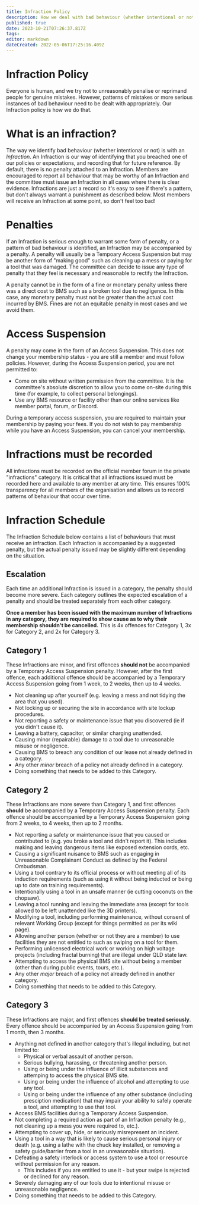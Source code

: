 ```yaml
---
title: Infraction Policy
description: How we deal with bad behaviour (whether intentional or not) and issue Infractions/penalties.
published: true
date: 2023-10-21T07:26:37.817Z
tags: 
editor: markdown
dateCreated: 2022-05-06T17:25:16.409Z
---
```


# Infraction Policy
Everyone is human, and we try not to unreasonably penalise or reprimand people for genuine mistakes. However, patterns of mistakes or more serious instances of bad behaviour need to be dealt with appropriately. Our Infraction policy is how we do that.

# What is an infraction?
The way we identify bad behaviour (whether intentional or not) is with an *Infraction*. An Infraction is our way of identifying that you breached one of our policies or expectations, and recording that for future reference. By default, there is no penalty attached to an Infraction. Members are encouraged to report all behaviour that may be worthy of an Infraction and the committee must issue an Infraction in all cases where there is clear evidence. Infractions are just a record so it's easy to see if there's a pattern, but don't always warrant a punishment as described below. Most members will receive an Infraction at some point, so don't feel too bad!

# Penalties
If an Infraction is serious enough to warrant some form of penalty, or a pattern of bad behaviour is identified, an Infraction may be accompanied by a penalty. A penalty will usually be a Tempoary Access Suspension but may be another form of "making good" such as cleaning up a mess or paying for a tool that was damaged. The committee can decide to issue any type of penalty that they feel is necessary and reasonable to rectify the Infraction.

A penalty cannot be in the form of a fine or monetary penalty unless there was a direct cost to BMS such as a broken tool due to negligence. In this case, any monetary penalty must not be greater than the actual cost incurred by BMS. Fines are not an equitable penalty in most cases and we avoid them.

# Access Suspension
A penalty may come in the form of an Access Suspension. This does not change your membership status - you are still a member and must follow policies. However, during the Access Suspension period, you are not permitted to:
* Come on site without written permission from the committee. It is the committee's absolute discretion to allow you to come on-site during this time (for example, to collect personal belongings).
* Use any BMS resource or facility other than our online services like member portal, forum, or Discord.

During a temporary access suspension, you are required to maintain your membership by paying your fees. If you do not wish to pay membership while you have an Access Suspension, you can cancel your membership.

# Infractions must be recorded
All infractions must be recorded on the official member forum in the private "infractions" category. It is critical that all infractions issued must be recorded here and available to any member at any time. This ensures 100% transparency for all members of the organisation and allows us to record patterns of behaviour that occur over time.

# Infraction Schedule
The Infraction Schedule below contains a list of behaviours that must receive an infraction. Each Infraction is accompanied by a suggested penalty, but the actual penalty issued may be slightly different depending on the situation.

## Escalation
Each time an additional Infraction is issued in a category, the penalty should become more severe. Each category outlines the expected escalation of a penalty and should be treated separately from each other category.

**Once a member has been issued with the maximum number of Infractions in any category, they are required to show cause as to why their membership shouldn't be cancelled.** This is 4x offences for Category 1, 3x for Category 2, and 2x for Category 3.

## Category 1
These Infractions are minor, and first offences **should not** be accompanied by a Temporary Access Suspension penalty. However, after the first offence, each additional offence should be accompanied by a Temporary Access Suspension going from 1 week, to 2 weeks, then up to 4 weeks.

* Not cleaning up after yourself (e.g. leaving a mess and not tidying the area that you used).
* Not locking up or securing the site in accordance with site lockup procedures.
* Not reporting a safety or maintenance issue that you discovered (ie if you didn't cause it).
* Leaving a battery, capacitor, or similar charging unattended.
* Causing minor (repairable) damage to a tool due to unreasonable misuse or negligence.
* Causing BMS to breach any condition of our lease not already defined in a category.
* Any other *minor* breach of a policy not already defined in a category.
* Doing something that needs to be added to this Category.

## Category 2
These Infractions are more severe than Category 1, and first offences **should** be accompanied by a Temporary Access Suspension penalty. Each offence should be accompanied by a Temporary Access Suspension going from 2 weeks, to 4 weeks, then up to 2 months.

* Not reporting a safety or maintenance issue that you caused or contributed to (e.g. you broke a tool and didn't report it). This includes making and leaving dangerous items like exposed extension cords, etc.
* Causing a significant nuisance to BMS such as engaging in Unreasonable Complainant Conduct as defined by the Federal Ombudsman.
* Using a tool contrary to its official process or without meeting all of its induction requirements (such as using it without being inducted or being up to date on training requirements).
* Intentionally using a tool in an unsafe manner (ie cutting coconuts on the chopsaw).
* Leaving a tool running and leaving the immediate area (except for tools allowed to be left unattended like the 3D printers).
* Modifying a tool, including performing maintenance, without consent of relevant Working Group (except for things permitted as per its wiki page).
* Allowing another person (whether or not they are a member) to use facilities they are not entitled to such as swiping on a tool for them.
* Performing unlicensed electrical work or working on high voltage projects (including fractal burning) that are illegal under QLD state law.
* Attempting to access the physical BMS site without being a member (other than during public events, tours, etc.).
* Any other *major* breach of a policy not already defined in another category.
* Doing something that needs to be added to this Category.

## Category 3
These Infractions are major, and first offences **should be treated seriously**. Every offence should be accompanied by an Access Suspension going from 1 month, then 3 months.

* Anything not defined in another category that's illegal including, but not limited to:
	* Physical or verbal assault of another person.
  * Serious bullying, harassing, or threatening another person.
  * Using or being under the influence of illicit substances and attemping to access the physical BMS site.
  * Using or being under the influence of alcohol and attempting to use any tool.
  * Using or being under the influence of any other substance (including presciption medication) that may impair your ability to safely operate a tool, and attempting to use that tool.
* Access BMS facilities during a Temporary Access Suspension.
* Not completing a required action as part of an Infraction penalty (e.g., not cleaning up a mess you were required to, etc.).
* Attempting to cover up, hide, or seriously misrepresent an incident.
* Using a tool in a way that is likely to cause serious personal injury or death (e.g. using a lathe with the chuck key installed, or removing a safety guide/barrier from a tool in an unreasonable situation).
* Defeating a safety interlock or access system to use a tool or resource without permission for any reason.
    * This includes if you are entitled to use it - but your swipe is rejected or declined for any reason.
* Severely damaging any of our tools due to intentional misuse or unreasonable negligence.
* Doing something that needs to be added to this Category.
